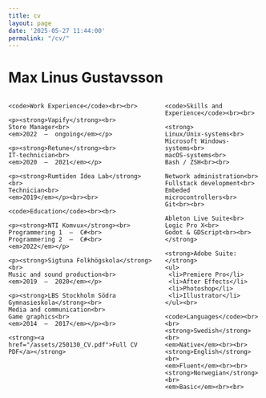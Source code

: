 ```yaml
---
title: cv
layout: page
date: '2025-05-27 11:44:00'
permalink: "/cv/"
---
```


<div class="body">
    <h1>Max Linus Gustavsson</h1>
</div>
<div class="columns">

<!-- KOLUMN 1 -->
  <div class="column">
    
  <!--ARBETSLIVSERFARENHETER -->
    <code>Work Experience</code><br><br>
    
    <p><strong>Vapify</strong><br>
    Store Manager<br>
    <em>2022  –  ongoing</em></p>

    <p><strong>Retune</strong><br>
    IT-technician<br>
    <em>2020  –  2021</em></p>

    <p><strong>Rumtiden Idea Lab</strong><br>
    Technician<br>
    <em>2019</em></p><br><br>

  <!-- UTBILDNING -->
    <code>Education</code><br><br>

    <p><strong>NTI Komvux</strong><br>
    Programmering 1  –  C#<br>
    Programmering 2  –  C#<br>
    <em>2022</em></p>

    <p><strong>Sigtuna Folkhögskola</strong><br>
    Music and sound production<br>
    <em>2019  –  2020</em></p>
  
    <p><strong>LBS Stockholm Södra Gymnasieskola</strong><br>
    Media and communication<br>
    Game graphics<br>
    <em>2014  –  2017</em></p><br>

    <strong><a href="/assets/250130_CV.pdf">Full CV PDF</a></strong>
  </div>

<!--KOLUMN 2 -->
  <div class="column">

  <!-- ERFARENHET & FÄRDIGHETER -->
    <code>Skills and Experience</code><br><br>

    <strong>
    Linux/Unix-systems<br>
    Microsoft Windows-systems<br>
    macOS-systems<br>
    Bash / ZSH<br><br>

    Network administration<br>
    Fullstack development<br>
    Embeded microcontrollers<br>
    Git<br><br>

    Ableton Live Suite<br>
    Logic Pro X<br>
    Godot & GDScript<br><br>
    </strong>

    <strong>Adobe Suite:</strong>
    <ul>
     <li>Premiere Pro</li>  
     <li>After Effects</li>  
     <li>Photoshop</li>  
     <li>Illustrator</li>  
    </ul><br>

  <!-- SPRÅK -->
    <code>Languages</code><br><br>
    <strong>Swedish</strong><br>
    <em>Native</em><br><br>
    <strong>English</strong><br>
    <em>Fluent</em><br><br>
    <strong>Norwegian</strong><br>
    <em>Basic</em><br><br>
  </div>
